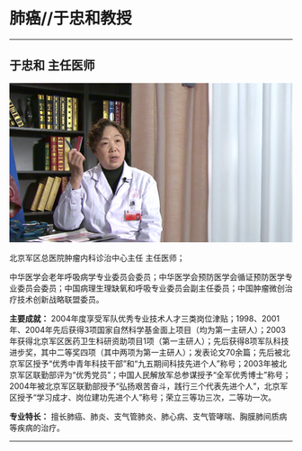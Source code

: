 # 肺癌//于忠和教授

---

## 于忠和 主任医师

![1679215160568](image/c04_010/1679215160568.png)

北京军区总医院肿瘤内科诊治中心主任 主任医师；

中华医学会老年呼吸病学专业委员会委员；中华医学会预防医学会循证预防医学专业委员会委员；中国病理生理缺氧和呼吸专业委员会副主任委员；中国肿瘤微创治疗技术创新战略联盟委员。


**主要成就：** 2004年度享受军队优秀专业技术人才三类岗位津贴；1998、2001年、2004年先后获得3项国家自然科学基金面上项目（均为第一主研人）；2003年获得北京军区医药卫生科研资助项目1项（第一主研人）；先后获得8项军队科技进步奖，其中二等奖四项（其中两项为第一主研人）；发表论文70余篇；先后被北京军区授予“优秀中青年科技干部”和“九五期间科技先进个人”称号；2003年被北京军区联勤部评为“优秀党员”；中国人民解放军总参谋授予“全军优秀博士”称号；2004年被北京军区联勤部授予“弘扬艰苦奋斗，践行三个代表先进个人”，北京军区授予“学习成才、岗位建功先进个人”称号；荣立三等功三次，二等功一次。


**专业特长：** 擅长肺癌、肺炎、支气管肺炎、肺心病、支气管哮喘、胸膜肺间质病等疾病的治疗。

---
